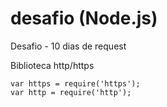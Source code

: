 # desafio (Node.js)
Desafio - 10 dias de request 

Biblioteca http/https

```node
var https = require('https');
var http = require('http');
```
